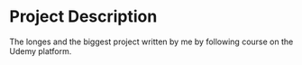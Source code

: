 # Project Description

The longes and the biggest project written by me by following course on the Udemy platform.

